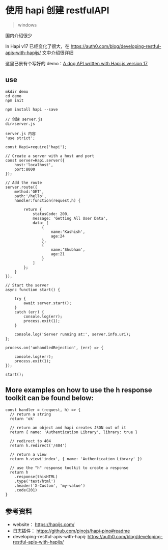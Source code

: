 # 使用 hapi 创建 restfulAPI

>windows

国内介绍很少

In Hapi v17 已经变化了很大，在 https://auth0.com/blog/developing-restful-apis-with-hapijs/ 文中介绍很详细

这里已景有个写好的 demo：[A dog API written with Hapi.js version 17](https://github.com/auth0-blog/hapi-dog-api)

## use

```
mkdir demo
cd demo
npm init

npm install hapi --save

// 创建 server.js
dir>server.js

server.js 内容
'use strict';

const Hapi=require('hapi');

// Create a server with a host and port
const server=Hapi.server({
    host:'localhost',
    port:8000
});

// Add the route
server.route({
    method:'GET',
    path:'/hello',
    handler:function(request,h) {

        return {
            statusCode: 200,
            message: 'Getting All User Data',
            data: [
                {
                    name:'Kashish',
                    age:24
                },
                {
                    name:'Shubham',
                    age:21
                }
            ]
        };
    }
});

// Start the server
async function start() {

    try {
        await server.start();
    }
    catch (err) {
        console.log(err);
        process.exit(1);
    }

    console.log('Server running at:', server.info.uri);
};

process.on('unhandledRejection', (err) => {

    console.log(err);
    process.exit(1);
});

start();

```
## More examples on how to use the h response toolkit can be found below:

```
const handler = (request, h) => {
  // return a string
  return 'ok'

  // return an object and hapi creates JSON out of it
  return { name: 'Authentication Library', library: true }

  // redirect to 404
  return h.redirect('/404')

  // return a view
  return h.view('index', { name: 'Authentication Library' })

  // use the "h" response toolkit to create a response
  return h
    .response(thisHTML)
    .type('text/html')
    .header('X-Custom', 'my-value')
    .code(201)
}
```


## 参考资料
- website： https://hapijs.com/
- 日志插件： https://github.com/pinojs/hapi-pino#readme
- developing-restful-apis-with-hapij: https://auth0.com/blog/developing-restful-apis-with-hapijs/
